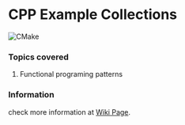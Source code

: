 # CPP Example Collections 
![CMake](https://github.com/shajeen/cpp_library_example_collection/workflows/CMake/badge.svg?branch=main)

### Topics covered
1. Functional programing patterns

### Information
check more information at [Wiki Page](https://github.com/shajeen/cpp_example_collection/wiki).
